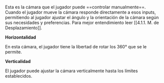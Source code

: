 
Esta es la cámara que el jugador puede ==controlar manualmente==. Cuando el jugador mueve la cámara responde directamente a esos inputs, permitiendo al jugador ajustar el ángulo y la orientación de la cámara según sus necesidades y preferencias. Para mejor entendimiento leer [[4.1.1. M. de Desplazamiento]].

**Horizontalidad**

En esta cámara, el jugador tiene la libertad de rotar los 360° que se le permite.

**Verticalidad**

El jugador puede ajustar la cámara verticalmente hasta los límites establecidos.


